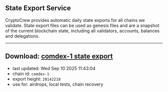 ## State Export Service
CryptoCrew provides automatic daily state exports for all chains we validate. State export files can be used as genesis files and are a snapshot of the current blockchain state, including all validators, accounts, balances and delegations.

---
**Download: [comdex-1 state export](https://dl-eu2.ccvalidators.com/SERVICE/comdex/comdex-1_export_20142218.json)**
---

- last updated: Wed Sep 10 2025 11:43:04
- chain id: `comdex-1`
- export height: `20142218`
- use for: airdrops, local tests, chain recovery
